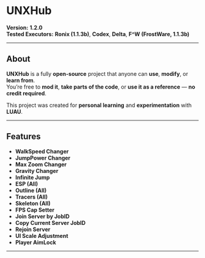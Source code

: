 # UNXHub

**Version:** **1.2.0**  
**Tested Executors:** **Ronix (1.1.3b)**, **Codex**, **Delta**, **F^W (FrostWare, 1.1.3b)**

---

## **About**

**UNXHub** is a fully **open-source** project that anyone can **use**, **modify**, or **learn from**.  
You’re free to **mod it**, **take parts of the code**, or **use it as a reference** — **no credit required**.  

This project was created for **personal learning** and **experimentation** with **LUAU**.

---

## **Features**

- **WalkSpeed Changer**  
- **JumpPower Changer**  
- **Max Zoom Changer**  
- **Gravity Changer**  
- **Infinite Jump**  
- **ESP (All)**  
- **Outline (All)**  
- **Tracers (All)**  
- **Skeleton (All)**  
- **FPS Cap Setter**  
- **Join Server by JobID**  
- **Copy Current Server JobID**  
- **Rejoin Server**  
- **UI Scale Adjustment**
- **Player AimLock**

---
